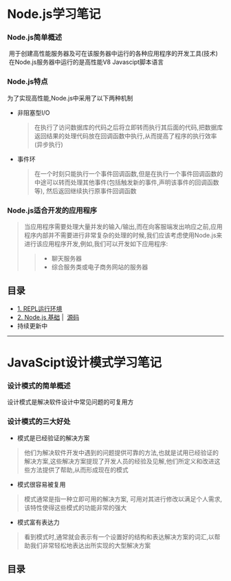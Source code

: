 # Node.js学习笔记

### Node.js简单概述
  用于创建高性能服务器及可在该服务器中运行的各种应用程序的开发工具(技术)
  在Node.js服务器中运行的是高性能V8 Javascipt脚本语言

### Node.js特点
 为了实现高性能,Node.js中采用了以下两种机制
 - 非阻塞型I/O
    >在执行了访问数据库的代码之后将立即转而执行其后面的代码,把数据库返回结果的处理代码放在回调函数中执行,从而提高了程序的执行效率(异步执行)
 - 事件环
    >在一个时刻只能执行一个事件回调函数,但是在执行一个事件回调函数的中途可以转而处理其他事件(包括触发新的事件,声明该事件的回调函数等),
 然后返回继续执行原事件回调函数

### Node.js适合开发的应用程序
>当应用程序需要处理大量并发的输入/输出,而在向客服端发出响应之前,应用程序内部并不需要进行非常复杂的处理的时候,我们应该考虑使用Node.js来进行该应用程序开发,例如,我们可以开发如下应用程序:
>> - 聊天服务器
>> - 综合服务类或电子商务网站的服务器

## 目录
- [1. REPL运行环境](./Nodejs/1.%20REPL) 
- [2. Node.js 基础](./Nodejs/2.%20Node.js) |  [源码](./Nodejs/2.%20Node.js/code/)
- 持续更新中

---------------------------------------------------------------------------
# JavaScipt设计模式学习笔记

### 设计模式的简单概述
 设计模式是解决软件设计中常见问题的可复用方
 
### 设计模式的三大好处
 - 模式是已经验证的解决方案
 > 他们为解决软件开发中遇到的问题提供可靠的方法,也就是试用已经验证的解决方案,这些解决方案提现了开发人员的经验及见解,他们所定义和改进这些方法提供了帮助,从而形成现在的模式
 - 模式很容易被复用
 > 模式通常是指一种立即可用的解决方案, 可用对其进行修改以满足个人需求, 该特性使得这些模式的功能非常的强大
 - 模式富有表达力
 > 看到模式时,通常就会表示有一个设置好的结构和表达解决方案的词汇,以帮助我们非常轻松地表达出所实现的大型解决方案
 
 ## 目录
  
